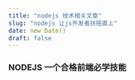 ```yaml
---
title: "nodejs 技术相关文章"
slug: "nodejs 让js开发者扶摇直上"
date: new Date()
draft: false
---
```


### NODEJS 一个合格前端必学技能

